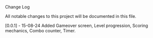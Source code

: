 Change Log

All notable changes to this project will be documented in this file.

[0.0.1] - 15-08-24
Added
Gameover screen, Level progression, Scoring mechanics, Combo counter, Timer.
